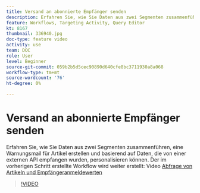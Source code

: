 ```yaml
---
title: Versand an abonnierte Empfänger senden
description: Erfahren Sie, wie Sie Daten aus zwei Segmenten zusammenführen, eine Warnungsmail für Artikel erstellen und basierend auf Daten, die von einer externen API empfangen wurden, personalisieren können.
feature: Workflows, Targeting Activity, Query Editor
kt: 8167
thumbnail: 336940.jpg
doc-type: feature video
activity: use
team: DOC
role: User
level: Beginner
source-git-commit: 059b2b5d5cec90890d640cfe8bc3711930a8a068
workflow-type: tm+mt
source-wordcount: '76'
ht-degree: 0%

---
```



# Versand an abonnierte Empfänger senden

Erfahren Sie, wie Sie Daten aus zwei Segmenten zusammenführen, eine Warnungsmail für Artikel erstellen und basierend auf Daten, die von einer externen API empfangen wurden, personalisieren können. Der im vorherigen Schritt erstellte Workflow wird weiter erstellt: Video [Abfrage von Artikeln und Empfängeranmeldewerten](/help/tutorial-use-soap-apis/query-articles-and-recipient-subscription-values.md)

>[!VIDEO](https://video.tv.adobe.com/v/336904?quality=12)
